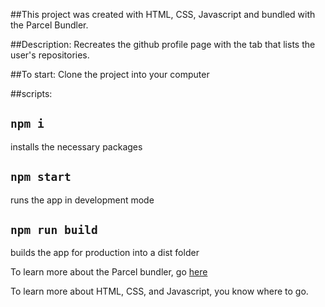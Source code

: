 ##This project was created with HTML, CSS, Javascript and bundled with the Parcel Bundler.

##Description:
Recreates the github profile page with the tab that lists the user's repositories. 

##To start:
Clone the project into your computer  

##scripts:

## `npm i` 
installs the necessary packages

## `npm start` 
runs the app in development mode

## `npm run build` 
builds the app for production into a dist folder

To learn more about the Parcel bundler, go [here](https://parceljs.org/)

To learn more about HTML, CSS, and Javascript, you know where to go.

 

